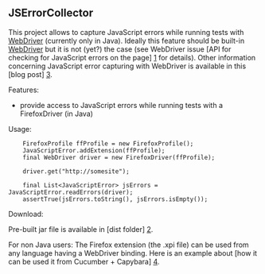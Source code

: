 JSErrorCollector
---------------

This project allows to capture JavaScript errors while running tests with [WebDriver] (currently only in Java).
Ideally this feature should be built-in [WebDriver] but it is not (yet?) the case (see WebDriver issue [API for checking for JavaScript errors on the page] [1] for details).
Other information concerning JavaScript error capturing with WebDriver is available in this [blog post] [3].


Features:

 - provide access to JavaScript errors while running tests with a FirefoxDriver (in Java)

Usage:

		FirefoxProfile ffProfile = new FirefoxProfile();
		JavaScriptError.addExtension(ffProfile);
		final WebDriver driver = new FirefoxDriver(ffProfile);

		driver.get("http://somesite");
		
		final List<JavaScriptError> jsErrors = JavaScriptError.readErrors(driver);
		assertTrue(jsErrors.toString(), jsErrors.isEmpty());

Download:

Pre-built jar file is available in [dist folder] [2].

For non Java users:
The Firefox extension (the .xpi file) can be used from any language having a WebDriver binding.
Here is an example about [how it can be used it from Cucumber + Capybara] [4].

  [WebDriver]: http://code.google.com/p/webdriver
  [1]: http://code.google.com/p/selenium/issues/detail?id=148
  [2]: https://github.com/mguillem/JSErrorCollector/tree/master/dist
  [3]: http://mguillem.wordpress.com/2011/10/11/webdriver-capture-js-errors-while-running-tests/
  [4]: https://gist.github.com/1371962

